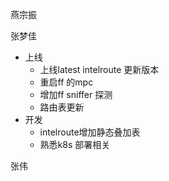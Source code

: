 


燕宗振




张梦佳

- 上线
	- 上线latest intelroute 更新版本
	- 重启ff 的mpc
	- 增加ff sniffer 探测
	- 路由表更新
- 开发
	- intelroute增加静态叠加表
	- 熟悉k8s 部署相关


张伟